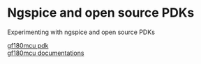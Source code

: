 # Ngspice and open source PDKs 

Experimenting with ngspice and open source PDKs

[gf180mcu pdk](https://github.com/google/gf180mcu-pdk])<br>
[gf180mcu documentations](https://gf180mcu-pdk.readthedocs.io)


